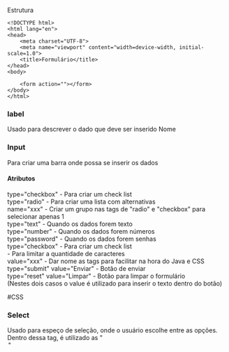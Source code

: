 Estrutura
```gdscript
<!DOCTYPE html>
<html lang="en">
<head>
	<meta charset="UTF-8">
	<meta name="viewport" content="width=device-width, initial-scale=1.0">
	<title>Formulário</title>
</head>
<body>
	
	<form action=""></form>
</body>
</html>
```

### label
Usado para descrever o dado que deve ser inserido
<label for="">Nome</label>

### Input
Para criar uma barra onde possa se inserir os dados
#### Atributos
type="checkbox" - Para criar um check list  
type="radio" - Para criar uma lista com alternativas  
name="xxx" - Criar um grupo nas tags de "radio" e "checkbox" para selecionar apenas 1  
type="text" - Quando os dados forem texto  
type="number" - Quando os dados forem números  
type="password" - Quando os dados forem senhas  
type="checkbox" - Para criar um check list  
<maxlenght/> - Para limitar a quantidade de caracteres  
value="xxx" - Dar nome as tags para facilitar na hora do Java e CSS  
type="submit" value="Enviar" - Botão de enviar  
type="reset" value="Limpar" - Botão para limpar o formulário  
(Nestes dois casos o value é utilizado para inserir o texto dentro do botão)

#CSS 

### Select
Usado para espeço de seleção, onde o usuário escolhe entre as opções.
Dentro dessa tag, é utilizado as "<option/>"